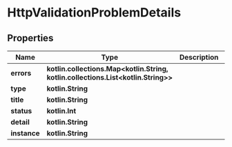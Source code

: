 
# HttpValidationProblemDetails

## Properties
Name | Type | Description | Notes
------------ | ------------- | ------------- | -------------
**errors** | **kotlin.collections.Map&lt;kotlin.String, kotlin.collections.List&lt;kotlin.String&gt;&gt;** |  |  [optional]
**type** | **kotlin.String** |  |  [optional]
**title** | **kotlin.String** |  |  [optional]
**status** | **kotlin.Int** |  |  [optional]
**detail** | **kotlin.String** |  |  [optional]
**instance** | **kotlin.String** |  |  [optional]



